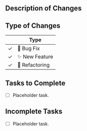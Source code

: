 ## Description of Changes

<!-- Give a brief description of what this pull request aims to accomplish including any issues it may or may not
reference -->

## Type of Changes

<!-- Select the type of changes that this pull request includes -->

|     | Type                   |
|-----|------------------------|
| ✓   | :bug: Bug Fix          |
| ✓   | :sparkles: New Feature |
| ✓   | :hammer: Refactoring   |

## Tasks to Complete

<!-- Give a list of tasks which need to be completed for this pull request -->

- [ ] Placeholder task.

## Incomplete Tasks

<!-- Give a list of tasks which either need more discussion/research or can't be completed at this time -->

- [ ] Placeholder task.
